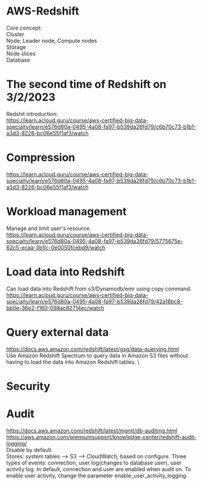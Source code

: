 # AWS-Redshift
Core concept: \
	Cluster \
	Node: Leader node, Compute nodes \
	Storage \
	Node slices \
	Database 

# The second time of Redshift on 3/2/2023
Redshit introduction: \
https://learn.acloud.guru/course/aws-certified-big-data-specialty/learn/e576d80a-0495-4a08-fa97-b539da26fd79/c6b70c73-b1b1-a3d3-8226-bc06e55f1af3/watch 

# Compression 
https://learn.acloud.guru/course/aws-certified-big-data-specialty/learn/e576d80a-0495-4a08-fa97-b539da26fd79/c6b70c73-b1b1-a3d3-8226-bc06e55f1af3/watch 

# Workload management
Manage and limit user's resource. \
https://learn.acloud.guru/course/aws-certified-big-data-specialty/learn/e576d80a-0495-4a08-fa97-b539da26fd79/5775675e-62c5-ecaa-3b5c-0e0050fcebd9/watch 

# Load data into Redshift
Can load data into Redshift from s3/Dynamodb/emr using copy command. \
https://learn.acloud.guru/course/aws-certified-big-data-specialty/learn/e576d80a-0495-4a08-fa97-b539da26fd79/42a18bc8-bb0e-36e2-f160-098ac82714ec/watch 

# Query external data 
https://docs.aws.amazon.com/redshift/latest/gsg/data-querying.html \
Use Amazon Redshift Spectrum to query data in Amazon S3 files without having to load the data into Amazon Redshift tables. \



# Security
# Audit
https://docs.aws.amazon.com/redshift/latest/mgmt/db-auditing.html \
https://aws.amazon.com/premiumsupport/knowledge-center/redshift-audit-logging/ \
Disable by default. \
Stores: system tables --> S3 --> CloudWatch, based on configure. 
Three types of events: connection, user log(changes to database user), user activity log. In default, connection and user 
are enabled when audit on. To enable user activity, change the parameter enable_user_activity_logging.
